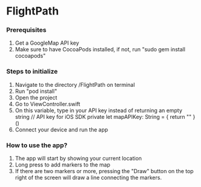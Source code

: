 # FlightPath

### Prerequisites
1) Get a GoogleMap API key
2) Make sure to have CocoaPods installed, if not, run "sudo gem install cocoapods"


### Steps to initialize

1) Navigate to the directory /FlightPath on terminal
2) Run "pod install"
3) Open the project
4) Go to ViewController.swift
5) On this variable, type in your API key instead of returning an empty string
// API key for iOS SDK
private let mapAPIKey: String = {
    return ""
}()
6) Connect your device and run the app

### How to use the app?
1) The app will start by showing your current location
2) Long press to add markers to the map
3) If there are two markers or more, pressing the "Draw" button on the top right of the screen will draw a line
   connecting the markers.
